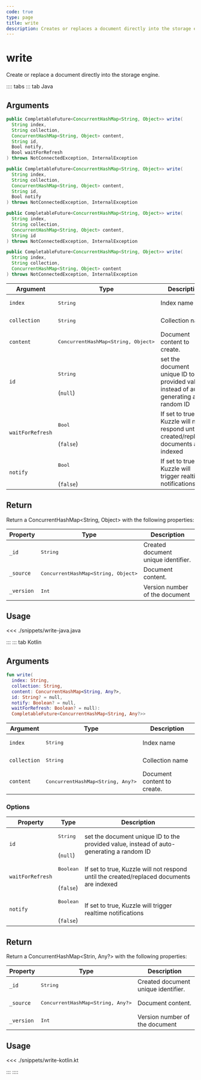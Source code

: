 ```yaml
---
code: true
type: page
title: write
description: Creates or replaces a document directly into the storage engine.
---
```


# write

Create or replace a document directly into the storage engine.

:::: tabs
::: tab Java

## Arguments

```java
public CompletableFuture<ConcurrentHashMap<String, Object>> write(
  String index,
  String collection,
  ConcurrentHashMap<String, Object> content,
  String id,
  Bool notify,
  Bool waitForRefresh
) throws NotConnectedException, InternalException

public CompletableFuture<ConcurrentHashMap<String, Object>> write(
  String index,
  String collection,
  ConcurrentHashMap<String, Object> content,
  String id,
  Bool notify
) throws NotConnectedException, InternalException

public CompletableFuture<ConcurrentHashMap<String, Object>> write(
  String index,
  String collection,
  ConcurrentHashMap<String, Object> content,
  String id
) throws NotConnectedException, InternalException

public CompletableFuture<ConcurrentHashMap<String, Object>> write(
  String index,
  String collection,
  ConcurrentHashMap<String, Object> content
) throws NotConnectedException, InternalException
```

| Argument     | Type               | Description                 |
|--------------|--------------------|-----------------------------|
| `index`      | <pre>String</pre>  | Index name                  |
| `collection` | <pre>String</pre>  | Collection name             |
| `content`    | <pre>ConcurrentHashMap<String, Object></pre> | Document content to create. |
| `id`         | <pre>String</pre><br>(`null`) | set the document unique ID to the provided value, instead of auto-generating a random ID |
| `waitForRefresh` | <pre>Bool</pre><br>(`false`)  | If set to true, Kuzzle will not respond until the created/replaced documents are indexed |
| `notify`         | <pre>Bool</pre><br>(`false`)  | If set to true, Kuzzle will trigger realtime notifications                               |

## Return

Return a ConcurrentHashMap<String, Object> with the following properties:

| Property   | Type               | Description                                     |
|------------|--------------------|-------------------------------------------------|
| `_id`      | <pre>String</pre>  | Created document unique identifier.             |
| `_source`  | <pre>ConcurrentHashMap<String, Object></pre> | Document content.                               |
| `_version` | <pre>Int</pre>     | Version number of the document                  |

## Usage

<<< ./snippets/write-java.java

:::
::: tab Kotlin

## Arguments

```kotlin
fun write(
  index: String,
  collection: String,
  content: ConcurrentHashMap<String, Any?>,
  id: String? = null,
  notify: Boolean? = null,
  waitForRefresh: Boolean? = null):
  CompletableFuture<ConcurrentHashMap<String, Any?>>
```

| Argument     | Type               | Description                 |
|--------------|--------------------|-----------------------------|
| `index`      | <pre>String</pre>  | Index name                  |
| `collection` | <pre>String</pre>  | Collection name             |
| `content`    | <pre>ConcurrentHashMap<String, Any?></pre> | Document content to create. |


### Options

| Property         | Type                          | Description                                                                              |
|------------------|-------------------------------|------------------------------------------------------------------------------------------|
| `id`     | <pre>String</pre><br>(`null`) | set the document unique ID to the provided value, instead of auto-generating a random ID |
| `waitForRefresh` | <pre>Boolean</pre><br>(`false`)  | If set to true, Kuzzle will not respond until the created/replaced documents are indexed |
| `notify`         | <pre>Boolean</pre><br>(`false`)  | If set to true, Kuzzle will trigger realtime notifications                               |

## Return

Return a ConcurrentHashMap<Strin, Any?> with the following properties:

| Property   | Type               | Description                                     |
|------------|--------------------|-------------------------------------------------|
| `_id`      | <pre>String</pre>  | Created document unique identifier.             |
| `_source`  | <pre>ConcurrentHashMap<String, Any?></pre> | Document content.                               |
| `_version` | <pre>Int</pre>     | Version number of the document                  |

## Usage

<<< ./snippets/write-kotlin.kt

:::
::::
